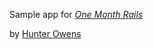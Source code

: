 Sample app for [*One Month Rails*](http://onemonthrails.com)

by [Hunter Owens](http://twitter.com/owens)